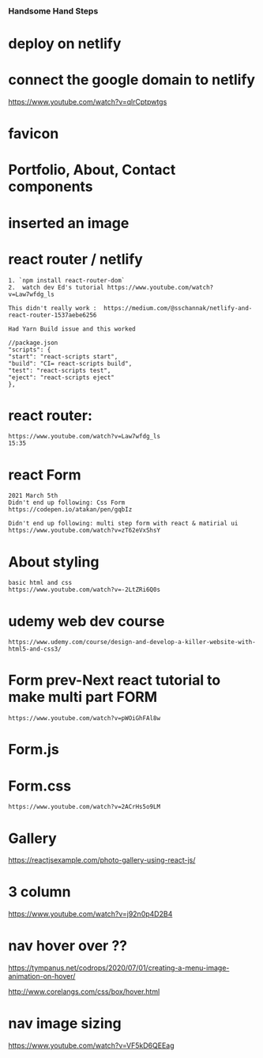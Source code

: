 ### Handsome Hand Steps

# deploy on netlify 

# connect the google domain to netlify
https://www.youtube.com/watch?v=qlrCptpwtgs

# favicon

# Portfolio, About, Contact components

# inserted an image

# react router / netlify 

    1. `npm install react-router-dom`
    2.  watch dev Ed's tutorial https://www.youtube.com/watch?v=Law7wfdg_ls

    This didn't really work :  https://medium.com/@sschannak/netlify-and-react-router-1537aebe6256

    Had Yarn Build issue and this worked
    
    //package.json
    "scripts": {
    "start": "react-scripts start",
    "build": "CI= react-scripts build",
    "test": "react-scripts test",
    "eject": "react-scripts eject"
    },


# react router: 
    https://www.youtube.com/watch?v=Law7wfdg_ls
    15:35


# react Form
    2021 March 5th
    Didn't end up following: Css Form
    https://codepen.io/atakan/pen/gqbIz

    Didn't end up following: multi step form with react & matirial ui
    https://www.youtube.com/watch?v=zT62eVxShsY


# About styling 
    basic html and css
    https://www.youtube.com/watch?v=-2LtZRi6Q0s


# udemy web dev course 
    https://www.udemy.com/course/design-and-develop-a-killer-website-with-html5-and-css3/


# Form prev-Next react tutorial to make multi part FORM
    https://www.youtube.com/watch?v=pWOiGhFAl8w

# Form.js

# Form.css 
    https://www.youtube.com/watch?v=2ACrHs5o9LM

# Gallery
https://reactjsexample.com/photo-gallery-using-react-js/

# 3 column
https://www.youtube.com/watch?v=j92n0p4D2B4

# nav hover over ??

https://tympanus.net/codrops/2020/07/01/creating-a-menu-image-animation-on-hover/


http://www.corelangs.com/css/box/hover.html

# nav image sizing
https://www.youtube.com/watch?v=VF5kD6QEEag
